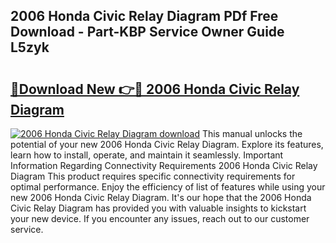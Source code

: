 ## 2006 Honda Civic Relay Diagram PDf Free Download - Part-KBP Service Owner Guide L5zyk

# <h2><a href="http://dfpwuks.blite.top/?on=2006+Honda+Civic+Relay+Diagram">🔗Download New 👉🔴 2006 Honda Civic Relay Diagram</a></h2>

[![2006 Honda Civic Relay Diagram download](https://i.imgur.com/lujVjoI.png)](http://dfpwuks.blite.top/?on=2006+Honda+Civic+Relay+Diagram)
This manual unlocks the potential of your new 2006 Honda Civic Relay Diagram. Explore its features, learn how to install, operate, and maintain it seamlessly. Important Information Regarding Connectivity Requirements 2006 Honda Civic Relay Diagram This product requires specific connectivity requirements for optimal performance. Enjoy the efficiency of list of features while using your new 2006 Honda Civic Relay Diagram. It's our hope that the 2006 Honda Civic Relay Diagram has provided you with valuable insights to kickstart your new device. If you encounter any issues, reach out to our customer service.
